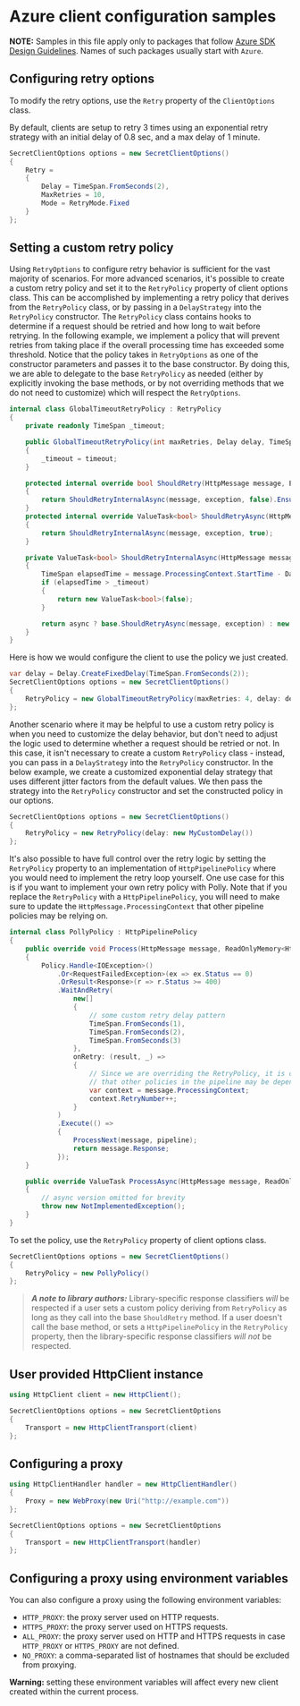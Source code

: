 # Azure client configuration samples

**NOTE:** Samples in this file apply only to packages that follow [Azure SDK Design Guidelines](https://azure.github.io/azure-sdk/dotnet_introduction.html). Names of such packages usually start with `Azure`.

## Configuring retry options

To modify the retry options, use the `Retry` property of the `ClientOptions` class.

By default, clients are setup to retry 3 times using an exponential retry strategy with an initial delay of 0.8 sec, and a max delay of 1 minute.

```C# Snippet:RetryOptions
SecretClientOptions options = new SecretClientOptions()
{
    Retry =
    {
        Delay = TimeSpan.FromSeconds(2),
        MaxRetries = 10,
        Mode = RetryMode.Fixed
    }
};
```

## Setting a custom retry policy

Using `RetryOptions` to configure retry behavior is sufficient for the vast majority of scenarios. For more advanced scenarios, it's possible to create a custom retry policy and set it to the `RetryPolicy` property of client options class. This can be accomplished by implementing a retry policy that derives from the `RetryPolicy` class, or by passing in a `DelayStrategy` into the `RetryPolicy` constructor. The `RetryPolicy` class contains hooks to determine if a request should be retried and how long to wait before retrying. In the following example, we implement a policy that will prevent retries from taking place if the overall processing time has exceeded some threshold. Notice that the policy takes in `RetryOptions` as one of the constructor parameters and passes it to the base constructor. By doing this, we are able to delegate to the base `RetryPolicy` as needed (either by explicitly invoking the base methods, or by not overriding methods that we do not need to customize) which will respect the `RetryOptions`.

```C# Snippet:GlobalTimeoutRetryPolicy
internal class GlobalTimeoutRetryPolicy : RetryPolicy
{
    private readonly TimeSpan _timeout;

    public GlobalTimeoutRetryPolicy(int maxRetries, Delay delay, TimeSpan timeout) : base(maxRetries, delay)
    {
        _timeout = timeout;
    }

    protected internal override bool ShouldRetry(HttpMessage message, Exception exception)
    {
        return ShouldRetryInternalAsync(message, exception, false).EnsureCompleted();
    }
    protected internal override ValueTask<bool> ShouldRetryAsync(HttpMessage message, Exception exception)
    {
        return ShouldRetryInternalAsync(message, exception, true);
    }

    private ValueTask<bool> ShouldRetryInternalAsync(HttpMessage message, Exception exception, bool async)
    {
        TimeSpan elapsedTime = message.ProcessingContext.StartTime - DateTimeOffset.UtcNow;
        if (elapsedTime > _timeout)
        {
            return new ValueTask<bool>(false);
        }

        return async ? base.ShouldRetryAsync(message, exception) : new ValueTask<bool>(base.ShouldRetry(message, exception));
    }
}
```

Here is how we would configure the client to use the policy we just created.

```C# Snippet:SetGlobalTimeoutRetryPolicy
var delay = Delay.CreateFixedDelay(TimeSpan.FromSeconds(2));
SecretClientOptions options = new SecretClientOptions()
{
    RetryPolicy = new GlobalTimeoutRetryPolicy(maxRetries: 4, delay: delay, timeout: TimeSpan.FromSeconds(30))
};
```

Another scenario where it may be helpful to use a custom retry policy is when you need to customize the delay behavior, but don't need to adjust the logic used to determine whether a request should be retried or not. In this case, it isn't necessary to create a custom `RetryPolicy` class - instead, you can pass in a `DelayStrategy` into the `RetryPolicy` constructor.  In the below example, we create a customized exponential delay strategy that uses different jitter factors from the default values. We then pass the strategy into the `RetryPolicy` constructor and set the constructed policy in our options.
```C# Snippet:CustomizeExponentialDelay
SecretClientOptions options = new SecretClientOptions()
{
    RetryPolicy = new RetryPolicy(delay: new MyCustomDelay())
};
```

It's also possible to have full control over the retry logic by setting the `RetryPolicy` property to an implementation of `HttpPipelinePolicy` where you would need to implement the retry loop yourself. One use case for this is if you want to implement your own retry policy with Polly. Note that if you replace the `RetryPolicy` with a `HttpPipelinePolicy`, you will need to make sure to update the `HttpMessage.ProcessingContext` that other pipeline policies may be relying on.

```C# Snippet:PollyPolicy
internal class PollyPolicy : HttpPipelinePolicy
{
    public override void Process(HttpMessage message, ReadOnlyMemory<HttpPipelinePolicy> pipeline)
    {
        Policy.Handle<IOException>()
            .Or<RequestFailedException>(ex => ex.Status == 0)
            .OrResult<Response>(r => r.Status >= 400)
            .WaitAndRetry(
                new[]
                {
                    // some custom retry delay pattern
                    TimeSpan.FromSeconds(1),
                    TimeSpan.FromSeconds(2),
                    TimeSpan.FromSeconds(3)
                },
                onRetry: (result, _) =>
                {
                    // Since we are overriding the RetryPolicy, it is our responsibility to increment the RetryNumber
                    // that other policies in the pipeline may be depending on.
                    var context = message.ProcessingContext;
                    context.RetryNumber++;
                }
            )
            .Execute(() =>
            {
                ProcessNext(message, pipeline);
                return message.Response;
            });
    }

    public override ValueTask ProcessAsync(HttpMessage message, ReadOnlyMemory<HttpPipelinePolicy> pipeline)
    {
        // async version omitted for brevity
        throw new NotImplementedException();
    }
}
```

To set the policy, use the `RetryPolicy` property of client options class.
```C# Snippet:SetPollyRetryPolicy
SecretClientOptions options = new SecretClientOptions()
{
    RetryPolicy = new PollyPolicy()
};
```

> **_A note to library authors:_**
Library-specific response classifiers _will_ be respected if a user sets a custom policy deriving from `RetryPolicy` as long as they call into the base `ShouldRetry` method. If a user doesn't call the base method, or sets a `HttpPipelinePolicy` in the `RetryPolicy` property, then the library-specific response classifiers _will not_ be respected. 

## User provided HttpClient instance

```C# Snippet:SettingHttpClient
using HttpClient client = new HttpClient();

SecretClientOptions options = new SecretClientOptions
{
    Transport = new HttpClientTransport(client)
};
```

## Configuring a proxy

```C# Snippet:HttpClientProxyConfiguration
using HttpClientHandler handler = new HttpClientHandler()
{
    Proxy = new WebProxy(new Uri("http://example.com"))
};

SecretClientOptions options = new SecretClientOptions
{
    Transport = new HttpClientTransport(handler)
};
```

## Configuring a proxy using environment variables

You can also configure a proxy using the following environment variables:

* `HTTP_PROXY`: the proxy server used on HTTP requests.
* `HTTPS_PROXY`: the proxy server used on HTTPS requests.
* `ALL_PROXY`: the proxy server used on HTTP and HTTPS requests in case `HTTP_PROXY` or `HTTPS_PROXY` are not defined.
* `NO_PROXY`: a comma-separated list of hostnames that should be excluded from proxying.

**Warning:** setting these environment variables will affect every new client created within the current process.
